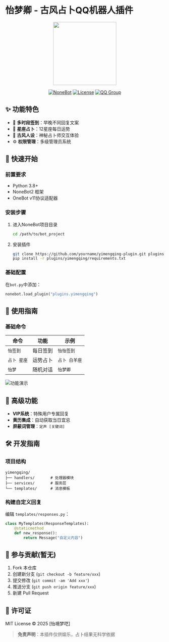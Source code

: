 # 怡梦卿 - 古风占卜QQ机器人插件

<div align="center">
  <img src="https://example.com/yimengqing-logo.png" width="200">
  <br>
  
  [![NoneBot](https://img.shields.io/badge/NoneBot-2.0+-blue.svg)](https://nonebot.dev/)
  [![License](https://img.shields.io/github/license/yourname/yimengqing-plugin)](LICENSE)
  [![QQ Group](https://img.shields.io/badge/QQ群-849464529-red.svg)](https://jq.qq.com/?_wv=1027&k=XXXXXXX)
</div>

## ✨ 功能特色

- 🌙 **多时段签到**：早晚不同回复文案
- 🔮 **星座占卜**：12星座每日运势
- 🎎 **古风人设**：神秘占卜师交互体验
- ⚙️ **权限管理**：多级管理员系统

## 🚀 快速开始

### 前置要求
- Python 3.8+
- NoneBot2 框架
- OneBot v11协议适配器

### 安装步骤
1. 进入NoneBot项目目录
   ```bash
   cd /path/to/bot_project
   ```
2. 安装插件
   ```bash
   git clone https://github.com/yourname/yimengqing-plugin.git plugins/yimengqing
   pip install -r plugins/yimengqing/requirements.txt
   ```

### 基础配置
在`bot.py`中添加：
```python
nonebot.load_plugin("plugins.yimengqing")
```

## 📖 使用指南

### 基础命令
| 命令 | 功能 | 示例 |
|------|------|------|
| `怡签到` | 每日签到 | `怡怡签到` |
| `占卜 星座` | 运势占卜 | `占卜 白羊座` |
| `怡梦` | 随机对话 | `怡梦卿` |

![功能演示](https://example.com/demo.gif)

## 🌟 高级功能

- **VIP系统**：特殊用户专属回复
- **黄历集成**：自动获取当日宜忌
- **屏蔽词管理**：`定声 [关键词]`

## 🛠 开发指南

### 项目结构
```
yimengqing/
├── handlers/       # 处理器模块
├── services/       # 服务层
└── templates/      # 消息模板
```

### 构建自定义回复
编辑 `templates/responses.py`：
```python
class MyTemplates(ResponseTemplates):
    @staticmethod
    def new_response():
        return Message("自定义内容")
```

## 🤝 参与贡献(暂无)

1. Fork 本仓库
2. 创建新分支 (`git checkout -b feature/xxx`)
3. 提交修改 (`git commit -am 'Add xxx'`)
4. 推送分支 (`git push origin feature/xxx`)
5. 新建 Pull Request

## 📜 许可证

MIT License © 2025 [怡境梦呓]

> **免责声明**：本插件仅供娱乐，占卜结果无科学依据
